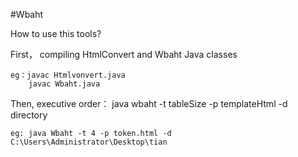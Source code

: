 #Wbaht

How to use this tools?

  First， compiling HtmlConvert and Wbaht Java classes
  
    eg：javac Htmlvonvert.java
        javac Wbaht.java
      
  Then, executive order： java wbaht -t tableSize -p templateHtml -d directory
  
    eg: java Wbaht -t 4 -p token.html -d C:\Users\Administrator\Desktop\tian
